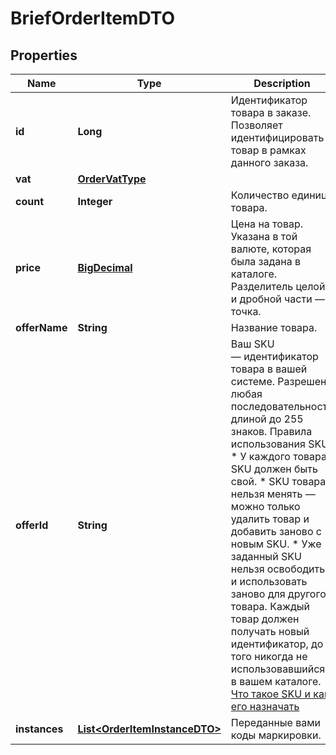 

# BriefOrderItemDTO

## Properties

Name | Type | Description | Notes
------------ | ------------- | ------------- | -------------
**id** | **Long** | Идентификатор товара в заказе.  Позволяет идентифицировать товар в рамках данного заказа.  |  [optional]
**vat** | [**OrderVatType**](OrderVatType.md) |  |  [optional]
**count** | **Integer** | Количество единиц товара. |  [optional]
**price** | [**BigDecimal**](BigDecimal.md) | Цена на товар. Указана в той валюте, которая была задана в каталоге. Разделитель целой и дробной части — точка.  |  [optional]
**offerName** | **String** | Название товара. |  [optional]
**offerId** | **String** | Ваш SKU — идентификатор товара в вашей системе.  Разрешена любая последовательность длиной до 255 знаков.  Правила использования SKU:  * У каждого товара SKU должен быть свой.  * SKU товара нельзя менять — можно только удалить товар и добавить заново с новым SKU.  * Уже заданный SKU нельзя освободить и использовать заново для другого товара. Каждый товар должен получать новый идентификатор, до того никогда не использовавшийся в вашем каталоге.  [Что такое SKU и как его назначать](https://yandex.ru/support/marketplace/assortment/add/index.html#fields)  |  [optional]
**instances** | [**List&lt;OrderItemInstanceDTO&gt;**](OrderItemInstanceDTO.md) | Переданные вами коды маркировки. |  [optional]




